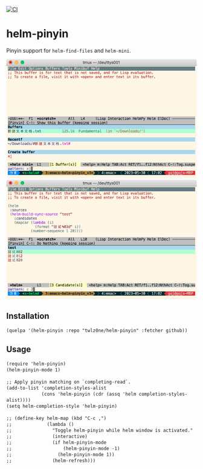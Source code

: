 [![CI](https://github.com/twlz0ne/helm-pinyin/workflows/CI/badge.svg)](https://github.com/twlz0ne/helm-pinyin/actions?query=workflow%3ACI)

# helm-pinyin

Pinyin support for `helm-find-files` and `helm-mini`.

<p float="left" align="center">
  <img src="screenshot_helm-mini.png" />
  <img src="screenshot_helm-read.png" />
</p>

## Installation

``` elisp
(quelpa '(helm-pinyin :repo "twlz0ne/helm-pinyin" :fetcher github))
```

## Usage

``` elisp
(require 'helm-pinyin)
(helm-pinyin-mode 1)

;; Apply pinyin matching on `completing-read`.
(add-to-list 'completion-styles-alist
             (cons 'helm-pinyin (cdr (assq 'helm completion-styles-alist))))
(setq helm-completion-style 'helm-pinyin)

;; (define-key helm-map (kbd "C-c ,")
;;             (lambda ()
;;               "Toggle helm-pinyin while helm window is activated."
;;               (interactive)
;;               (if helm-pinyin-mode
;;                   (helm-pinyin-mode -1)
;;                 (helm-pinyin-mode 1))
;;               (helm-refresh)))
```

